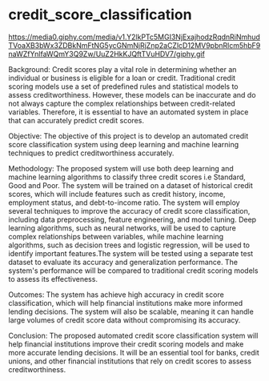 # credit_score_classification
https://media0.giphy.com/media/v1.Y2lkPTc5MGI3NjExajhodzRqdnRiNmhudTVoaXB3bWx3ZDBkNmFtNG5ycGNmNjRjZnp2aCZlcD12MV9pbnRlcm5hbF9naWZfYnlfaWQmY3Q9Zw/UuZ2HkKJQftTVuHDV7/giphy.gif

Background:
Credit scores play a vital role in determining whether an individual or business is eligible for a loan or credit. Traditional credit scoring models use a set of predefined rules and statistical models to assess creditworthiness. However, these models can be inaccurate and do not always capture the complex relationships between credit-related variables. Therefore, it is essential to have an automated system in place that can accurately predict credit scores.

Objective:
The objective of this project is to develop an automated credit score classification system using deep learning and machine learning techniques to predict creditworthiness accurately.

Methodology:
The proposed system will use both deep learning and machine learning algorithms to classify three credit scores i.e Standard, Good and Poor. The system will be trained on a dataset of historical credit scores, which will include features such as credit history, income, employment status, and debt-to-income ratio. The system will employ several techniques to improve the accuracy of credit score classification, including data preprocessing, feature engineering, and model tuning. Deep learning algorithms, such as neural networks, will be used to capture complex relationships between variables, while machine learning algorithms, such as decision trees and logistic regression, will be used to identify important features.The system will be tested using a separate test dataset to evaluate its accuracy and generalization performance. The system's performance will be compared to traditional credit scoring models to assess its effectiveness.

Outcomes:
The system has achieve high accuracy in credit score classification, which will help financial institutions make more informed lending decisions. The system will also be scalable, meaning it can handle large volumes of credit score data without compromising its accuracy.

Conclusion:
The proposed automated credit score classification system will help financial institutions improve their credit scoring models and make more accurate lending decisions. It will be an essential tool for banks, credit unions, and other financial institutions that rely on credit scores to assess creditworthiness.
